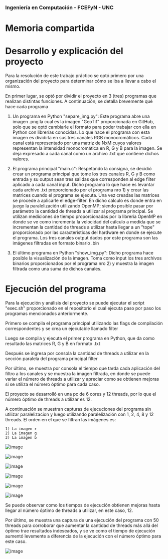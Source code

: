 ### Ingeniería en Computación - FCEFyN - UNC
# Memoria compartida

# Desarrollo y explicación del proyecto

Para la resolución de este trabajo práctico se optó primero por una organización del proyecto para determinar cómo se iba a llevar a cabo el mismo.

En primer lugar, se optó por dividir el proyecto en 3 (tres) programas que realizan distintas funciones. A continuación; se detalla brevemente qué hace cada programa 

1) Un programa en Python "separe_img.py": Este programa abre una imagen .png la cual es la imagen "GeoTif" proporcionada en GitHub, solo que se optó cambiarle el formato para
poder trabajar con ella en Python con librerías conocidas. Lo que hace el programa con esta imagen es dividirla en sus tres canales RGB monocromáticos. Cada canal está representado por una matriz de NxM cuyos valores representan la intensidad monocromática en R, G y B para la imagen. Se deja expresado a cada canal como un archivo .txt que contiene dichos valores.

2) El programa principal "main.c": Respetando la consigna, se decidió crear un programa principal que tome los tres canales R, G y B como entrada y su output sean tres salidas que corresponden al edge filter aplicado a cada canal input. Dicho programa lo que hace es levantar cada archivo .txt proporcionado por el programa nro 1) y crear las matrices cuando el programa se ejecuta. Una vez creadas las matrices se procede a aplicarle el edge-filter. En dicho cálculo es donde entra en juego la paralelización utilizando OpenMP; siendo posible pasar por parámetro la cantidad de threads a utilizar al programa principal. Se utilizan mediciones de tiempo proporcionadas por la librería OpenMP en donde se ve como incrementa la velocidad del cálculo a medida que se incrementan la cantidad de threads a utilizar hasta llegar a un "tope" proporcionado por las características del hardware en donde se ejecute el programa. Los tres canales output dados por este programa son las imágenes filtradas en formato binario .bin

3) El último programa en Python "show_img.py": Dicho programa hace posible la visualización de la imagen. Toma como input los tres archivos binarios proporcionados por el programa nro 2) y muestra la imagen filtrada como una suma de dichos canales.


# Ejecución del programa

Para la ejecución y análisis del proyecto se puede ejecutar el script "exec.sh" proporcionado en el repositorio el cual ejecuta paso por paso los programas mencionados anteriormente. 

Primero se compila el programa principal utilizando las flags de compilación correspondentes y se crea un ejecutable llamado filter

Luego se compila y ejecuta el primer programa en Python, que da como resultado las matrices R, G y B en formato .txt

Después se ingresa por consola la cantidad de threads a utilizar en la sección paralela del programa principal filter

Por último, se muestra por consola el tiempo que tarda cada aplicación del filtro a los canales y se muestra la imagen filtrada, en donde se puede variar el número de threads a utilizar y apreciar como se obtienen mejoras si se utiliza el número óptimo para cada caso.

El proyecto se desarrolló en una pc de 6 cores y 12 threads, por lo que el número óptimo de threads a utilizar es 12.

A continuación se muestran capturas de ejecuciones del programa sin utilizar paralelizacion y luego utilizando paralelización con 1, 2, 4, 8 y 12 threads. El orden en el que se filtran las imágenes es:

    1) La imagen r
    2) La imagen g
    3) La imagen b
![image](https://github.com/ICOMP-UNC/2023---soii---laboratorio-iv-teomerino1/assets/66422394/2b9976c8-d642-4a10-b159-df2a4a23c9b5)
    
![image](https://github.com/ICOMP-UNC/2023---soii---laboratorio-iv-teomerino1/assets/66422394/743ee990-b14a-47df-8091-f5906e0ca839)

![image](https://github.com/ICOMP-UNC/2023---soii---laboratorio-iv-teomerino1/assets/66422394/33671956-20fe-4685-af2e-7d9630368799)

![image](https://github.com/ICOMP-UNC/2023---soii---laboratorio-iv-teomerino1/assets/66422394/2423cbe9-cf50-4268-b35b-c462c33443b1)

![image](https://github.com/ICOMP-UNC/2023---soii---laboratorio-iv-teomerino1/assets/66422394/f77eef3a-87b8-41ae-b933-fc44e65bb945)

![image](https://github.com/ICOMP-UNC/2023---soii---laboratorio-iv-teomerino1/assets/66422394/c2e3d47d-4005-453c-9366-30a339c15cb6)

Se puede observar como los tiempos de ejecución obtienen mejoras hasta llegar al número óptimo de threads a utilizar, en este caso, 12.

Por último, se muestra una captura de una ejecución del programa con 50 threads para corroborar que aumentar la cantidad de threads más allá del óptimo trae resultados indeseados, y se ve como el tiempo de ejecución aumentó levemente a diferencia de la ejecución con el número óptimo para este caso. 

![image](https://github.com/ICOMP-UNC/2023---soii---laboratorio-iv-teomerino1/assets/66422394/34a7facc-a723-46fa-a0be-848247825a1a)






    
